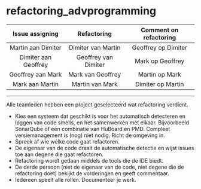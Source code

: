 # refactoring_advprogramming

| Issue assigning       | Refactoring           | Comment on refactoring  |
|:---------------------:|:---------------------:|:-----------------------:|
| Martin aan Dimiter    | Dimiter van Martin    | Geoffrey op Dimiter     |
| Dimiter aan Geoffrey  | Geoffrey van Dimiter  | Mark op Geoffrey        |
| Geoffrey aan Mark     | Mark van Geoffrey     | Martin op Mark          |
| Mark aan Martin       | Martin van Mark       | Dimiter op Martin       |

<hr>

Alle teamleden hebben een project geselecteerd wat refactoring verdient.
- Kies een systeem dat geschikt is voor het automatisch detecteren en loggen van code smells,
en het samenwerken met elkaar. Bijvoorbeeld SonarQube of een combinatie van HuBoard
en PMD. Compleet versiemanagement is (nog) niet nodig. Richt de omgeving in.
- Spreek af wie welke code gaat refactoren.
- De eigenaar van de code draait de automatische detectie en wijst issues toe aan degene die
gaat refactoren.
- Refactoring wordt gedaan middels de tools die de IDE biedt.
- De derde persoon (niet de eigenaar van de code, niet degene die de refactoring doet) bekijkt
de vorderingen en geeft commentaar.
- Iedereen speelt alle rollen. Documenteer je werk.
